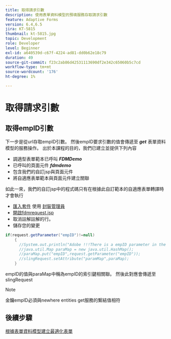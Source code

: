 ```yaml
---
title: 取得請求引數
description: 使用表單資料模型的預填服務存取請求引數
feature: Adaptive Forms
version: 6.4,6.5
jira: KT-5815
thumbnail: kt-5815.jpg
topic: Development
role: Developer
level: Beginner
exl-id: a640539d-c67f-4224-ad81-dd0b62e18c79
duration: 49
source-git-commit: f23c2ab86d42531113690df2e342c65060b5c7cd
workflow-type: tm+mt
source-wordcount: '176'
ht-degree: 1%

---
```


# 取得請求引數

## 取得empID引數

下一步是從url存取empID引數。 然後empID要求引數的值會傳遞至 **_get_** 表單資料模型的服務操作。
出於本課程的目的，我們已建立並提供下列內容

* 調適型表單範本已呼叫 **_FDMDemo_**
* 已呼叫的頁面元件 **_fdmdemo_**
* 包含我們的自訂jsp與頁面元件
* 將自適應表單範本與頁面元件建立關聯

如此一來，我們的自訂jsp中的程式碼只有在根據此自訂範本的自適應表單轉譯時才會執行

* [匯入套件](assets/template-page-component.zip) 使用 [封裝管理員](http://localhost:4502/crx/packmgr/index.jsp)
* [開啟fdmrequest.jsp](http://localhost:4502/crx/de/index.jsp#/apps/fdmdemo/component/page/fdmdemo/fdmrequest.jsp)
* 取消註解註解的行。
* 儲存您的變更

```java
if(request.getParameter("empID")!=null)
    {
      //System.out.println("Adobe !!!There is a empID parameter in the request "+request.getParameter("empID"));
      //java.util.Map paraMap = new java.util.HashMap();
      //paraMap.put("empID",request.getParameter("empID"));
      //slingRequest.setAttribute("paramMap",paraMap);
    }
```

empID的值與paraMap中稱為empID的索引鍵相關聯。 然後此對應會傳遞至slingRequest

>[!NOTE]
>
>金鑰empID必須與newhere entities get服務的繫結值相符

## 後續步驟

[根據表單資料模型建立最適化表單](./create-adaptive-form.md)

